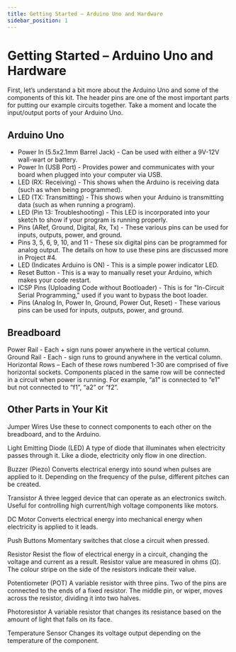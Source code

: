 ```yaml
---
title: Getting Started – Arduino Uno and Hardware
sidebar_position: 1
---
```


# Getting Started – Arduino Uno and Hardware

First, let’s understand a bit more about the Arduino Uno and some of the components of this kit. The header pins are one of the most important parts for putting our example circuits together. Take a moment and locate the input/output ports of your Arduino Uno.

## Arduino Uno

- Power In (5.5x2.1mm Barrel Jack) - Can be used with either a 9V-12V wall-wart or battery.
- Power In (USB Port) - Provides power and communicates with your board when plugged into your computer via USB.
- LED (RX: Receiving) - This shows when the Arduino is receiving data (such as when being programmed).
- LED (TX: Transmitting) - This shows when your Arduino is transmitting data (such as when running a program).
- LED (Pin 13: Troubleshooting) - This LED is incorporated into your sketch to show if your program is running properly.
- Pins (ARef, Ground, Digital, Rx, Tx) - These various pins can be used for inputs, outputs, power, and ground.
- Pins 3, 5, 6, 9, 10, and 11 - These six digital pins can be programmed for analog output. The details on how to use these pins are discussed more in Project #4.
- LED (Indicates Arduino is ON) - This is a simple power indicator LED.
- Reset Button - This is a way to manually reset your Arduino, which makes your code restart.
- ICSP Pins (Uploading Code without Bootloader) - This is for "In-Circuit Serial Programming," used if you want to bypass the boot loader.
- Pins (Analog In, Power In, Ground, Power Out, Reset) - These various pins can be used for inputs, outputs, power, and ground.

## Breadboard

Power Rail - Each + sign runs power anywhere in the vertical column.
Ground Rail - Each - sign runs to ground anywhere in the vertical column.
Horizontal Rows – Each of these rows numbered 1-30 are comprised of five horizontal sockets. Components placed in the same row will be connected in a circuit when power is running.
For example, “a1” is connected to “e1” but not connected to “f1”, “a2” or “f2”.

## Other Parts in Your Kit

Jumper Wires
Use these to connect components to each other on the breadboard, and to the Arduino.

Light Emitting Diode (LED)
A type of diode that illuminates when electricity passes through it. Like a diode, electricity only flow in one direction.

Buzzer (Piezo)
Converts electrical energy into sound when pulses are applied to it. Depending on the frequency of the pulse, different pitches can be created.

Transistor
A three legged device that can operate as an electronics switch. Useful for controlling high current/high voltage components like motors.

DC Motor
Converts electrical energy into mechanical energy when electricity is applied to it leads.

Push Buttons
Momentary switches that close a circuit when pressed.

Resistor
Resist the flow of electrical energy in a circuit, changing the voltage and current as a result. Resistor value are measured in ohms (Ω). The colour stripe on the side of the resistors indicate their value.

Potentiometer (POT)
A variable resistor with three pins. Two of the pins are connected to the ends of a fixed resistor. The middle pin, or wiper, moves across the resistor, dividing it into two halves.

Photoresistor
A variable resistor that changes its resistance based on the amount of light that falls on its face.

Temperature Sensor
Changes its voltage output depending on the temperature of the component.